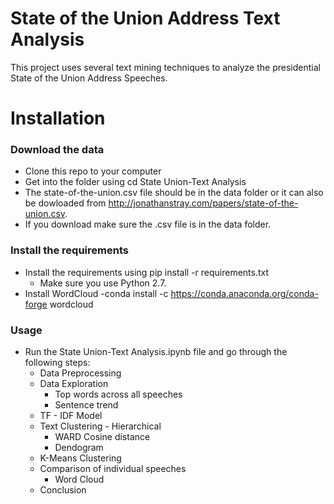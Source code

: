 

# State of the Union Address Text Analysis

This project uses several text mining techniques to analyze the presidential State of the Union Address Speeches. 

# Installation

### Download the data
- Clone this repo to your computer
- Get into the folder using cd State Union-Text Analysis
- The state-of-the-union.csv file should be in the data folder or it can also be dowloaded from http://jonathanstray.com/papers/state-of-the-union.csv. 
- If you download make sure the .csv file is in the data folder.


### Install the requirements
- Install the requirements using pip install -r requirements.txt
    - Make sure you use Python 2.7.
- Install WordCloud
    -conda install -c https://conda.anaconda.org/conda-forge wordcloud

### Usage
- Run the State Union-Text Analysis.ipynb file and go through the following steps:
    - Data Preprocessing
    - Data Exploration
        - Top words across all speeches
        - Sentence trend
    - TF - IDF Model
    - Text Clustering - Hierarchical 
        - WARD Cosine distance
        - Dendogram 
    - K-Means Clustering
    - Comparison of individual speeches
        - Word Cloud
    - Conclusion 

```python

```



```python

```
